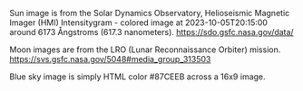 Sun image is from the Solar Dynamics Observatory, Helioseismic Magnetic Imager (HMI)  Intensitygram - colored
image at 2023-10-05T20:15:00 around 6173 Ångstroms (617.3 nanometers).
https://sdo.gsfc.nasa.gov/data/

Moon images are from the LRO (Lunar Reconnaissance Orbiter) mission.
https://svs.gsfc.nasa.gov/5048#media_group_313503

Blue sky image is simply HTML color #87CEEB across a 16x9 image.

